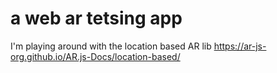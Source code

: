 # a web ar tetsing app
I'm playing around with the location based AR lib https://ar-js-org.github.io/AR.js-Docs/location-based/
